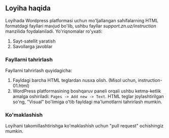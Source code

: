 ## Loyiha haqida

Loyihada Wordpress platformasi uchun mo'ljallangan sahifalarning HTML formatdagi fayllari mavjud bo'lib, ushbu fayllar _support.zn.uz/instruction_ manzilida foydalaniladi. Yo'riqnomalar ro'yxati:
1. Sayt-satellit yaratish
2. Savollarga javoblar

### Fayllarni tahrirlash

Fayllarni tahrirlash quyidagicha:
1. Fayldagi barcha HTML teglardan nusxa olish. (Misol uchun, instruction-01.html)
2. WordPress platformasining boshqaruv paneli orqali ushbu ketma-ketlik amalga oshiriladi: `Pages -> Add new -> Text`. HTML teglar joylashtirilgan so'ng, "Visual" bo'limiga o'tib fayldagi ma'lumotlarni tahrirlash mumkin.

### Ko'maklashish
Loyihani takomillashtirishga ko'maklashish uchun "pull request" ochishingiz mumkin.
